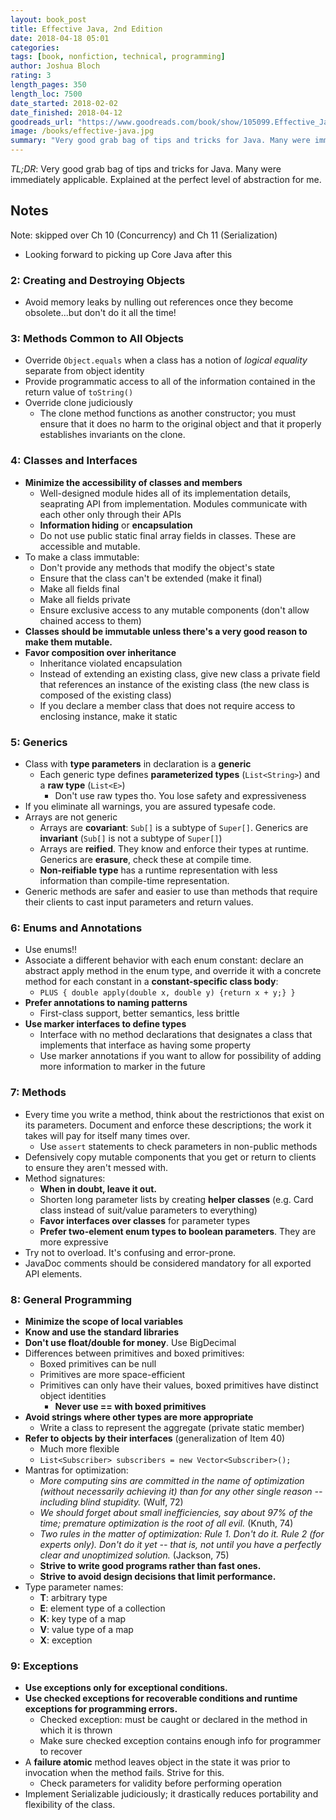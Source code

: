 ```yaml
---
layout: book_post
title: Effective Java, 2nd Edition
date: 2018-04-18 05:01
categories:
tags: [book, nonfiction, technical, programming]
author: Joshua Bloch
rating: 3
length_pages: 350
length_loc: 7500
date_started: 2018-02-02
date_finished: 2018-04-12
goodreads_url: "https://www.goodreads.com/book/show/105099.Effective_Java_Programming_Language_Guide"
image: /books/effective-java.jpg
summary: "Very good grab bag of tips and tricks for Java. Many were immediately applicable. Explained at the perfect level of abstraction for me."
---
```


*TL;DR*: Very good grab bag of tips and tricks for Java. Many were
immediately applicable. Explained at the perfect level of abstraction
for me.

## Notes

Note: skipped over Ch 10 (Concurrency) and Ch 11 (Serialization)

* Looking forward to picking up Core Java after this

### 2: Creating and Destroying Objects

* Avoid memory leaks by nulling out references once they become
  obsolete...but don't do it all the time!

### 3: Methods Common to All Objects

* Override `Object.equals` when a class has a notion of _logical
  equality_ separate from object identity
* Provide programmatic access to all of the information contained in the
  return value of `toString()`
* Override clone judiciously
  * The clone method functions as another constructor; you must ensure
    that it does no harm to the original object and that it properly
    establishes invariants on the clone.

### 4: Classes and Interfaces

* **Minimize the accessibility of classes and members**
  * Well-designed module hides all of its implementation details,
    seaprating API from implementation. Modules communicate with each
    other only through their APIs
  * **Information hiding** or **encapsulation**
  * Do not use public static final array fields in classes. These are
    accessible and mutable.
* To make a class immutable:
  * Don't provide any methods that modify the object's state
  * Ensure that the class can't be extended (make it final)
  * Make all fields final
  * Make all fields private
  * Ensure exclusive access to any mutable components (don't allow
    chained access to them)
* **Classes should be immutable unless there's a very good reason to
  make them mutable.**
* **Favor composition over inheritance**
  * Inheritance violated encapsulation
  * Instead of extending an existing class, give new class a private
    field that references an instance of the existing class (the new
    class is composed of the existing class)
  * If you declare a member class that does not require access to
    enclosing instance, make it static

### 5: Generics

* Class with **type parameters** in declaration is a **generic**
  * Each generic type defines **parameterized types** (`List<String>`)
    and a **raw type** (`List<E>`)
    * Don't use raw types tho. You lose safety and expressiveness
* If you eliminate all warnings, you are assured typesafe code.
* Arrays are not generic
  * Arrays are **covariant**: `Sub[]` is a subtype of `Super[]`.
    Generics are **invariant** (`Sub[]` is not a subtype of `Super[]`)
  * Arrays are **reified**. They know and enforce their types at
    runtime. Generics are **erasure**, check these at compile time.
  * **Non-reifiable type** has a runtime representation with less
    information than compile-time representation.
* Generic methods are safer and easier to use than methods that require
  their clients to cast input parameters and return values.

### 6: Enums and Annotations

* Use enums!!
* Associate a different behavior with each enum constant: declare an
  abstract apply method in the enum type, and override it with a
  concrete method for each constant in a **constant-specific class
  body**:
  * `PLUS { double apply(double x, double y) {return x + y;} }`
* **Prefer annotations to naming patterns**
  * First-class support, better semantics, less brittle
* **Use marker interfaces to define types**
  * Interface with no method declarations that designates a class that
    implements that interface as having some property
  * Use marker annotations if you want to allow for possibility of
    adding more information to marker in the future

### 7: Methods

* Every time you write a method, think about the restrictionos that
  exist on its parameters. Document and enforce these descriptions; the
  work it takes will pay for itself many times over.
  * Use `assert` statements to check parameters in non-public methods
* Defensively copy mutable components that you get or return to clients
  to ensure they aren't messed with.
* Method signatures:
  * **When in doubt, leave it out.**
  * Shorten long parameter lists by creating **helper classes** (e.g.
    Card class instead of suit/value parameters to everything)
  * **Favor interfaces over classes** for parameter types
  * **Prefer two-element enum types to boolean parameters**. They are
    more expressive
* Try not to overload. It's confusing and error-prone.
* JavaDoc comments should be considered mandatory for all exported API
  elements.

### 8: General Programming

* **Minimize the scope of local variables**
* **Know and use the standard libraries**
* **Don't use float/double for money**. Use BigDecimal
* Differences between primitives and boxed primitives:
  * Boxed primitives can be null
  * Primitives are more space-efficient
  * Primitives can only have their values, boxed primitives have
    distinct object identities
    * **Never use == with boxed primitives**
* **Avoid strings where other types are more appropriate**
  * Write a class to represent the aggregate (private static member)
* **Refer to objects by their interfaces** (generalization of Item 40)
  * Much more flexible
  * `List<Subscriber> subscribers = new Vector<Subscriber>();`
* Mantras for optimization:
  * _More computing sins are committed in the name of optimization
    (without necessarily achieving it) than for any other single reason
    -- including blind stupidity._ (Wulf, 72)
  * _We should forget about small inefficiencies, say about 97% of the
    time; premature optimization is the root of all evil._ (Knuth, 74)
  * _Two rules in the matter of optimization: Rule 1. Don't do it. Rule
    2 (for experts only). Don't do it yet -- that is, not until you have
    a perfectly clear and unoptimized solution._ (Jackson, 75)
  * **Strive to write good programs rather than fast ones.**
  * **Strive to avoid design decisions that limit performance.**
* Type parameter names:
  * **T**: arbitrary type
  * **E**: element type of a collection
  * **K**: key type of a map
  * **V**: value type of a map
  * **X**: exception

### 9: Exceptions

* **Use exceptions only for exceptional conditions.**
* **Use checked exceptions for recoverable conditions and runtime
  exceptions for programming errors.**
  * Checked exception: must be caught or declared in the method in which
    it is thrown
  * Make sure checked exception contains enough info for programmer to
    recover
* A **failure atomic** method leaves object in the state it was prior to
  invocation when the method fails. Strive for this.
  * Check parameters for validity before performing operation
* Implement Serializable judiciously; it drastically reduces portability
  and flexibility of the class.
